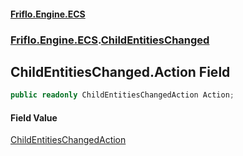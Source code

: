 #### [Friflo.Engine.ECS](index.md 'index')
### [Friflo.Engine.ECS](Friflo.Engine.ECS.md 'Friflo.Engine.ECS').[ChildEntitiesChanged](ChildEntitiesChanged.md 'Friflo.Engine.ECS.ChildEntitiesChanged')

## ChildEntitiesChanged.Action Field

```csharp
public readonly ChildEntitiesChangedAction Action;
```

#### Field Value
[ChildEntitiesChangedAction](ChildEntitiesChangedAction.md 'Friflo.Engine.ECS.ChildEntitiesChangedAction')